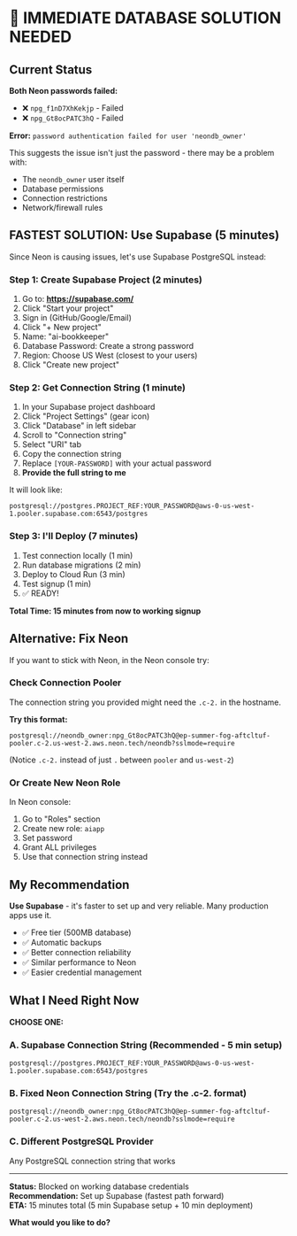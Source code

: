 # 🚨 IMMEDIATE DATABASE SOLUTION NEEDED

## Current Status

**Both Neon passwords failed:**
- ❌ `npg_f1nD7XhKekjp` - Failed
- ❌ `npg_Gt8ocPATC3hQ` - Failed

**Error:** `password authentication failed for user 'neondb_owner'`

This suggests the issue isn't just the password - there may be a problem with:
- The `neondb_owner` user itself
- Database permissions
- Connection restrictions
- Network/firewall rules

## FASTEST SOLUTION: Use Supabase (5 minutes)

Since Neon is causing issues, let's use Supabase PostgreSQL instead:

### Step 1: Create Supabase Project (2 minutes)
1. Go to: **https://supabase.com/**
2. Click "Start your project"
3. Sign in (GitHub/Google/Email)
4. Click "+ New project"
5. Name: "ai-bookkeeper"
6. Database Password: Create a strong password
7. Region: Choose US West (closest to your users)
8. Click "Create new project"

### Step 2: Get Connection String (1 minute)
1. In your Supabase project dashboard
2. Click "Project Settings" (gear icon)
3. Click "Database" in left sidebar
4. Scroll to "Connection string"
5. Select "URI" tab
6. Copy the connection string
7. Replace `[YOUR-PASSWORD]` with your actual password
8. **Provide the full string to me**

It will look like:
```
postgresql://postgres.PROJECT_REF:YOUR_PASSWORD@aws-0-us-west-1.pooler.supabase.com:6543/postgres
```

### Step 3: I'll Deploy (7 minutes)
1. Test connection locally (1 min)
2. Run database migrations (2 min)
3. Deploy to Cloud Run (3 min)
4. Test signup (1 min)
5. ✅ READY!

**Total Time: 15 minutes from now to working signup**

## Alternative: Fix Neon

If you want to stick with Neon, in the Neon console try:

### Check Connection Pooler
The connection string you provided might need the `.c-2.` in the hostname.

**Try this format:**
```
postgresql://neondb_owner:npg_Gt8ocPATC3hQ@ep-summer-fog-aftcltuf-pooler.c-2.us-west-2.aws.neon.tech/neondb?sslmode=require
```

(Notice `.c-2.` instead of just `.` between `pooler` and `us-west-2`)

### Or Create New Neon Role

In Neon console:
1. Go to "Roles" section
2. Create new role: `aiapp`
3. Set password
4. Grant ALL privileges
5. Use that connection string instead

## My Recommendation

**Use Supabase** - it's faster to set up and very reliable. Many production apps use it.

- ✅ Free tier (500MB database)
- ✅ Automatic backups
- ✅ Better connection reliability
- ✅ Similar performance to Neon
- ✅ Easier credential management

## What I Need Right Now

**CHOOSE ONE:**

### A. Supabase Connection String (Recommended - 5 min setup)
```
postgresql://postgres.PROJECT_REF:YOUR_PASSWORD@aws-0-us-west-1.pooler.supabase.com:6543/postgres
```

### B. Fixed Neon Connection String (Try the .c-2. format)
```
postgresql://neondb_owner:npg_Gt8ocPATC3hQ@ep-summer-fog-aftcltuf-pooler.c-2.us-west-2.aws.neon.tech/neondb?sslmode=require
```

### C. Different PostgreSQL Provider
Any PostgreSQL connection string that works

---

**Status:** Blocked on working database credentials  
**Recommendation:** Set up Supabase (fastest path forward)  
**ETA:** 15 minutes total (5 min Supabase setup + 10 min deployment)

**What would you like to do?**
